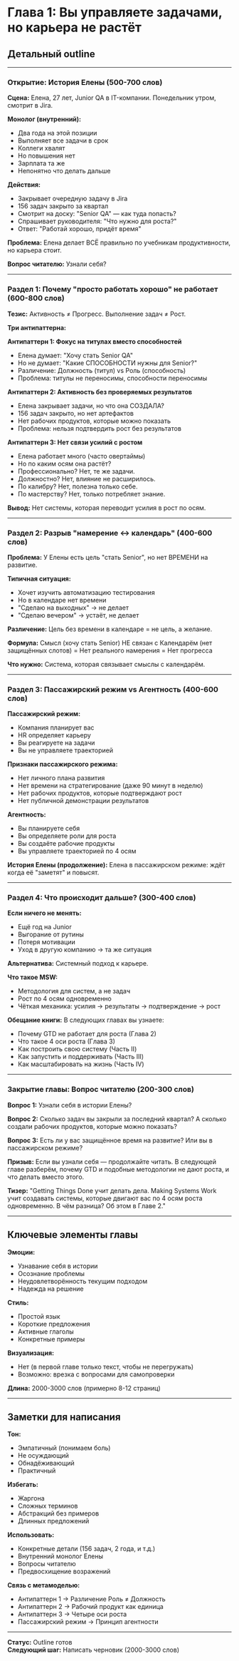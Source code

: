 # Глава 1: Вы управляете задачами, но карьера не растёт

## Детальный outline

---

### Открытие: История Елены (500-700 слов)

**Сцена:** Елена, 27 лет, Junior QA в IT-компании. Понедельник утром, смотрит в Jira.

**Монолог (внутренний):**
- Два года на этой позиции
- Выполняет все задачи в срок
- Коллеги хвалят
- Но повышения нет
- Зарплата та же
- Непонятно что делать дальше

**Действия:**
- Закрывает очередную задачу в Jira
- 156 задач закрыто за квартал
- Смотрит на доску: "Senior QA" — как туда попасть?
- Спрашивает руководителя: "Что нужно для роста?"
- Ответ: "Работай хорошо, придёт время"

**Проблема:**
Елена делает ВСЁ правильно по учебникам продуктивности, но карьера стоит.

**Вопрос читателю:**
Узнали себя?

---

### Раздел 1: Почему "просто работать хорошо" не работает (600-800 слов)

**Тезис:**
Активность ≠ Прогресс. Выполнение задач ≠ Рост.

**Три антипаттерна:**

**Антипаттерн 1: Фокус на титулах вместо способностей**
- Елена думает: "Хочу стать Senior QA"
- Но не думает: "Какие СПОСОБНОСТИ нужны для Senior?"
- Различение: Должность (титул) vs Роль (способность)
- Проблема: титулы не переносимы, способности переносимы

**Антипаттерн 2: Активность без проверяемых результатов**
- Елена закрывает задачи, но что она СОЗДАЛА?
- 156 задач закрыто, но нет артефактов
- Нет рабочих продуктов, которые можно показать
- Проблема: нельзя подтвердить рост без результатов

**Антипаттерн 3: Нет связи усилий с ростом**
- Елена работает много (часто овертаймы)
- Но по каким осям она растёт?
- Профессионально? Нет, те же задачи.
- Должностно? Нет, влияние не расширилось.
- По калибру? Нет, полезна только себе.
- По мастерству? Нет, только потребляет знание.

**Вывод:**
Нет системы, которая переводит усилия в рост по осям.

---

### Раздел 2: Разрыв "намерение ↔ календарь" (400-600 слов)

**Проблема:**
У Елены есть цель "стать Senior", но нет ВРЕМЕНИ на развитие.

**Типичная ситуация:**
- Хочет изучить автоматизацию тестирования
- Но в календаре нет времени
- "Сделаю на выходных" → не делает
- "Сделаю вечером" → устаёт, не делает

**Различение:**
Цель без времени в календаре = не цель, а желание.

**Формула:**
Смысл (хочу стать Senior) НЕ связан с Календарём (нет защищённых слотов)
= Нет реального намерения
= Нет прогресса

**Что нужно:**
Система, которая связывает смыслы с календарём.

---

### Раздел 3: Пассажирский режим vs Агентность (400-600 слов)

**Пассажирский режим:**
- Компания планирует вас
- HR определяет карьеру
- Вы реагируете на задачи
- Вы не управляете траекторией

**Признаки пассажирского режима:**
- Нет личного плана развития
- Нет времени на стратегирование (даже 90 минут в неделю)
- Нет рабочих продуктов, которые подтверждают рост
- Нет публичной демонстрации результатов

**Агентность:**
- Вы планируете себя
- Вы определяете роли для роста
- Вы создаёте рабочие продукты
- Вы управляете траекторией по 4 осям

**История Елены (продолжение):**
Елена в пассажирском режиме: ждёт когда её "заметят" и повысят.

---

### Раздел 4: Что происходит дальше? (300-400 слов)

**Если ничего не менять:**
- Ещё год на Junior
- Выгорание от рутины
- Потеря мотивации
- Уход в другую компанию → та же ситуация

**Альтернатива:**
Системный подход к карьере.

**Что такое MSW:**
- Методология для систем, а не задач
- Рост по 4 осям одновременно
- Чёткая механика: усилия → результаты → подтверждение → рост

**Обещание книги:**
В следующих главах вы узнаете:
- Почему GTD не работает для роста (Глава 2)
- Что такое 4 оси роста (Глава 3)
- Как построить свою систему (Часть II)
- Как запустить и поддерживать (Часть III)
- Как масштабировать на жизнь (Часть IV)

---

### Закрытие главы: Вопрос читателю (200-300 слов)

**Вопрос 1:**
Узнали себя в истории Елены?

**Вопрос 2:**
Сколько задач вы закрыли за последний квартал? А сколько создали рабочих продуктов, которые можно показать?

**Вопрос 3:**
Есть ли у вас защищённое время на развитие? Или вы в пассажирском режиме?

**Призыв:**
Если вы узнали себя — продолжайте читать. В следующей главе разберём, почему GTD и подобные методологии не дают роста, и что делать вместо этого.

**Тизер:**
"Getting Things Done учит делать дела. Making Systems Work учит создавать системы, которые двигают вас по 4 осям роста одновременно. В чём разница? Об этом в Главе 2."

---

## Ключевые элементы главы

**Эмоции:**
- Узнавание себя в истории
- Осознание проблемы
- Неудовлетворённость текущим подходом
- Надежда на решение

**Стиль:**
- Простой язык
- Короткие предложения
- Активные глаголы
- Конкретные примеры

**Визуализация:**
- Нет (в первой главе только текст, чтобы не перегружать)
- Возможно: врезка с вопросами для самопроверки

**Длина:**
2000-3000 слов (примерно 8-12 страниц)

---

## Заметки для написания

**Тон:**
- Эмпатичный (понимаем боль)
- Не осуждающий
- Обнадёживающий
- Практичный

**Избегать:**
- Жаргона
- Сложных терминов
- Абстракций без примеров
- Длинных предложений

**Использовать:**
- Конкретные детали (156 задач, 2 года, и т.д.)
- Внутренний монолог Елены
- Вопросы читателю
- Предвосхищение возражений

**Связь с метамоделью:**
- Антипаттерн 1 → Различение Роль ≠ Должность
- Антипаттерн 2 → Рабочий продукт как единица
- Антипаттерн 3 → Четыре оси роста
- Пассажирский режим → Принцип агентности

---

**Статус:** Outline готов  
**Следующий шаг:** Написать черновик (2000-3000 слов)

